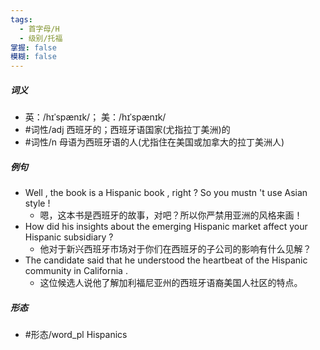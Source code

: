```yaml
---
tags:
  - 首字母/H
  - 级别/托福
掌握: false
模糊: false
---
```

##### 词义
- 英：/hɪˈspænɪk/； 美：/hɪˈspænɪk/
- #词性/adj  西班牙的；西班牙语国家(尤指拉丁美洲)的
- #词性/n  母语为西班牙语的人(尤指住在美国或加拿大的拉丁美洲人)
##### 例句
- Well , the book is a Hispanic book , right ? So you mustn 't use Asian style !
	- 嗯，这本书是西班牙的故事，对吧？所以你严禁用亚洲的风格来画！
- How did his insights about the emerging Hispanic market affect your Hispanic subsidiary ?
	- 他对于新兴西班牙市场对于你们在西班牙的子公司的影响有什么见解？
- The candidate said that he understood the heartbeat of the Hispanic community in California .
	- 这位候选人说他了解加利福尼亚州的西班牙语裔美国人社区的特点。
##### 形态
- #形态/word_pl Hispanics
